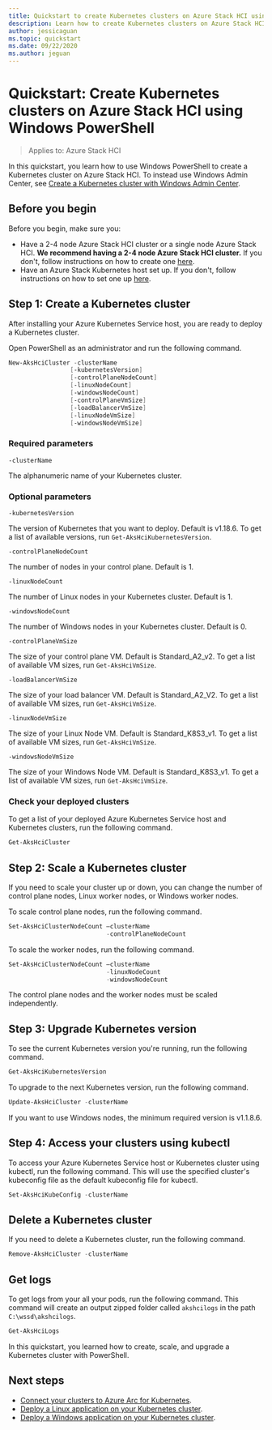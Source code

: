 ```yaml
---
title: Quickstart to create Kubernetes clusters on Azure Stack HCI using Windows PowerShell
description: Learn how to create Kubernetes clusters on Azure Stack HCI with Windows PowerShell
author: jessicaguan
ms.topic: quickstart
ms.date: 09/22/2020
ms.author: jeguan
---
```


# Quickstart: Create Kubernetes clusters on Azure Stack HCI using Windows PowerShell

> Applies to: Azure Stack HCI

In this quickstart, you learn how to use Windows PowerShell to create a Kubernetes cluster on Azure Stack HCI. To instead use Windows Admin Center, see [Create a Kubernetes cluster with Windows Admin Center](setup.md).

## Before you begin

Before you begin, make sure you:

- Have a 2-4 node Azure Stack HCI cluster or a single node Azure Stack HCI. **We recommend having a 2-4 node Azure Stack HCI cluster.** If you don't, follow instructions on how to create one [here](./system-requirements.md).
- Have an Azure Stack Kubernetes host set up. If you don't, follow instructions on how to set one up [here](./setup-powershell.md).

## Step 1: Create a Kubernetes cluster

After installing your Azure Kubernetes Service host, you are ready to deploy a Kubernetes cluster.

Open PowerShell as an administrator and run the following command.

   ```powershell
   New-AksHciCluster -clusterName
                    [-kubernetesVersion]
                    [-controlPlaneNodeCount]
                    [-linuxNodeCount]
                    [-windowsNodeCount]
                    [-controlPlaneVmSize]
                    [-loadBalancerVmSize]
                    [-linuxNodeVmSize]
                    [-windowsNodeVmSize]
   ```

### Required parameters

`-clusterName`

The alphanumeric name of your Kubernetes cluster.

### Optional parameters

`-kubernetesVersion`

The version of Kubernetes that you want to deploy. Default is v1.18.6. To get a list of available versions, run `Get-AksHciKubernetesVersion`.

`-controlPlaneNodeCount`

The number of nodes in your control plane. Default is 1.

`-linuxNodeCount`

The number of Linux nodes in your Kubernetes cluster. Default is 1.

`-windowsNodeCount`

The number of Windows nodes in your Kubernetes cluster. Default is 0.

`-controlPlaneVmSize`

The size of your control plane VM. Default is Standard_A2_v2. To get a list of available VM sizes, run `Get-AksHciVmSize`.

`-loadBalancerVmSize`

The size of your load balancer VM. Default is Standard_A2_V2. To get a list of available VM sizes, run `Get-AksHciVmSize`.

`-linuxNodeVmSize`

The size of your Linux Node VM. Default is  Standard_K8S3_v1. To get a list of available VM sizes, run `Get-AksHciVmSize`.

`-windowsNodeVmSize`

The size of your Windows Node VM. Default is  Standard_K8S3_v1. To get a list of available VM sizes, run `Get-AksHciVmSize`.

### Check your deployed clusters

To get a list of your deployed Azure Kubernetes Service host and Kubernetes clusters, run the following command.

```powershell
Get-AksHciCluster
```

## Step 2: Scale a Kubernetes cluster

If you need to scale your cluster up or down, you can change the number of control plane nodes, Linux worker nodes, or Windows worker nodes.

To scale control plane nodes, run the following command.

```powershell
Set-AksHciClusterNodeCount –clusterName
                           -controlPlaneNodeCount
```

To scale the worker nodes, run the following command.

```powershell
Set-AksHciClusterNodeCount –clusterName
                           -linuxNodeCount
                           -windowsNodeCount
```

The control plane nodes and the worker nodes must be scaled independently.

## Step 3: Upgrade Kubernetes version

To see the current Kubernetes version you're running, run the following command.

```powershell
Get-AksHciKubernetesVersion
```

To upgrade to the next Kubernetes version, run the following command.

```powershell
Update-AksHciCluster -clusterName
```

If you want to use Windows nodes, the minimum required version is v1.1.8.6.

## Step 4: Access your clusters using kubectl

To access your Azure Kubernetes Service host or Kubernetes cluster using kubectl, run the following command. This will use the specified cluster's kubeconfig file as the default kubeconfig file for kubectl.

```powershell
Set-AksHciKubeConfig -clusterName
```

## Delete a Kubernetes cluster

If you need to delete a Kubernetes cluster, run the following command.

```powershell
Remove-AksHciCluster -clusterName
```

## Get logs

To get logs from your all your pods, run the following command. This command will create an output zipped folder called `akshcilogs` in the path `C:\wssd\akshcilogs`.

```powershell
Get-AksHciLogs
```

In this quickstart, you learned how to create, scale, and upgrade a Kubernetes cluster with PowerShell.

## Next steps

- [Connect your clusters to Azure Arc for Kubernetes](./connect-to-arc.md).
- [Deploy a Linux application on your Kubernetes cluster](./deploy-linux-application.md).
- [Deploy a Windows application on your Kubernetes cluster](./deploy-windows-application.md).
